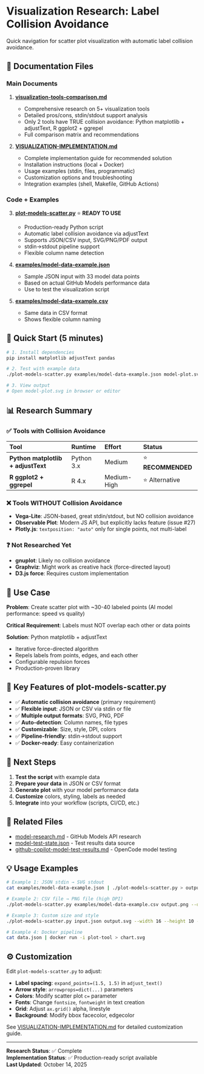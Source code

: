 # Visualization Research: Label Collision Avoidance

Quick navigation for scatter plot visualization with automatic label collision
avoidance.

## 📁 Documentation Files

### Main Documents

1. **[visualization-tools-comparison.md](./visualization-tools-comparison.md)**
   - Comprehensive research on 5+ visualization tools
   - Detailed pros/cons, stdin/stdout support analysis
   - Only 2 tools have TRUE collision avoidance: Python matplotlib + adjustText,
     R ggplot2 + ggrepel
   - Full comparison matrix and recommendations

2. **[VISUALIZATION-IMPLEMENTATION.md](./VISUALIZATION-IMPLEMENTATION.md)**
   - Complete implementation guide for recommended solution
   - Installation instructions (local + Docker)
   - Usage examples (stdin, files, programmatic)
   - Customization options and troubleshooting
   - Integration examples (shell, Makefile, GitHub Actions)

### Code + Examples

3. **[plot-models-scatter.py](./plot-models-scatter.py)** ⭐ **READY TO USE**
   - Production-ready Python script
   - Automatic label collision avoidance via adjustText
   - Supports JSON/CSV input, SVG/PNG/PDF output
   - stdin→stdout pipeline support
   - Flexible column name detection

4. **[examples/model-data-example.json](./examples/model-data-example.json)**
   - Sample JSON input with 33 model data points
   - Based on actual GitHub Models performance data
   - Use to test the visualization script

5. **[examples/model-data-example.csv](./examples/model-data-example.csv)**
   - Same data in CSV format
   - Shows flexible column naming

## 🚀 Quick Start (5 minutes)

```bash
# 1. Install dependencies
pip install matplotlib adjustText pandas

# 2. Test with example data
./plot-models-scatter.py examples/model-data-example.json model-plot.svg

# 3. View output
# Open model-plot.svg in browser or editor
```

## 📊 Research Summary

### ✅ Tools with Collision Avoidance

| Tool                               | Runtime    | Effort      | Status             |
| :--------------------------------- | :--------- | :---------- | :----------------- |
| **Python matplotlib + adjustText** | Python 3.x | Medium      | ⭐ **RECOMMENDED** |
| **R ggplot2 + ggrepel**            | R 4.x      | Medium-High | ⭐ Alternative     |

### ❌ Tools WITHOUT Collision Avoidance

- **Vega-Lite**: JSON-based, great stdin/stdout, but NO collision avoidance
- **Observable Plot**: Modern JS API, but explicitly lacks feature (issue #27)
- **Plotly.js**: `textposition: "auto"` only for single points, not multi-label

### ❓ Not Researched Yet

- **gnuplot**: Likely no collision avoidance
- **Graphviz**: Might work as creative hack (force-directed layout)
- **D3.js force**: Requires custom implementation

## 📖 Use Case

**Problem**: Create scatter plot with ~30-40 labeled points (AI model
performance: speed vs quality)

**Critical Requirement**: Labels must NOT overlap each other or data points

**Solution**: Python matplotlib + adjustText

- Iterative force-directed algorithm
- Repels labels from points, edges, and each other
- Configurable repulsion forces
- Production-proven library

## 🔧 Key Features of plot-models-scatter.py

- ✅ **Automatic collision avoidance** (primary requirement)
- ✅ **Flexible input**: JSON or CSV via stdin or file
- ✅ **Multiple output formats**: SVG, PNG, PDF
- ✅ **Auto-detection**: Column names, file types
- ✅ **Customizable**: Size, style, DPI, colors
- ✅ **Pipeline-friendly**: stdin→stdout support
- ✅ **Docker-ready**: Easy containerization

## 📝 Next Steps

1. **Test the script** with example data
2. **Prepare your data** in JSON or CSV format
3. **Generate plot** with your model performance data
4. **Customize** colors, styling, labels as needed
5. **Integrate** into your workflow (scripts, CI/CD, etc.)

## 🔗 Related Files

- [model-research.md](./model-research.md) - GitHub Models API research
- [model-test-state.json](./model-test-state.json) - Test results data source
- [github-copilot-model-test-results.md](./github-copilot-model-test-results.md) -
  OpenCode model testing

## 💡 Usage Examples

```bash
# Example 1: JSON stdin → SVG stdout
cat examples/model-data-example.json | ./plot-models-scatter.py > output.svg

# Example 2: CSV file → PNG file (high DPI)
./plot-models-scatter.py examples/model-data-example.csv output.png --dpi 600

# Example 3: Custom size and style
./plot-models-scatter.py input.json output.svg --width 16 --height 10 --style seaborn

# Example 4: Docker pipeline
cat data.json | docker run -i plot-tool > chart.svg
```

## ⚙️ Customization

Edit `plot-models-scatter.py` to adjust:

- **Label spacing**: `expand_points=(1.5, 1.5)` in `adjust_text()`
- **Arrow style**: `arrowprops=dict(...)` parameters
- **Colors**: Modify scatter plot `c=` parameter
- **Fonts**: Change `fontsize`, `fontweight` in text creation
- **Grid**: Adjust `ax.grid()` alpha, linestyle
- **Background**: Modify bbox facecolor, edgecolor

See [VISUALIZATION-IMPLEMENTATION.md](./VISUALIZATION-IMPLEMENTATION.md) for
detailed customization guide.

---

**Research Status**: ✅ Complete\
**Implementation Status**: ✅ Production-ready script available\
**Last Updated**: October 14, 2025
